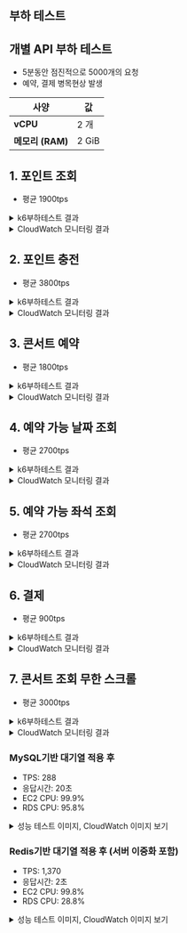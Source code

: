 ## 부하 테스트

## 개별 API 부하 테스트
- 5분동안 점진적으로 5000개의 요청
- 예약, 결제 병목현상 발생
  
| 사양 | 값 |
|------|----|
| **vCPU** | 2 개 |
| **메모리 (RAM)** | 2 GiB |


## 1. 포인트 조회
- 평균 1900tps
<details>
  <summary>k6부하테스트 결과</summary>
  <img src="https://github.com/user-attachments/assets/ac1885ce-3f82-4305-92ab-4232d5c65dae">
</details>
<details>
  <summary>CloudWatch 모니터링 결과</summary>
  <img src="https://github.com/user-attachments/assets/79c9f3ea-b27e-4dbe-bd15-92f919de69f3">
</details>

## 2. 포인트 충전
- 평균 3800tps
<details>
  <summary>k6부하테스트 결과</summary>
  <img src="https://github.com/user-attachments/assets/f4ad0b1b-dbae-4893-8218-6e7dfacd5837">
</details>
<details>
  <summary>CloudWatch 모니터링 결과</summary>
  <img src="https://github.com/user-attachments/assets/dd5737c6-56f0-463e-8510-76be259d4c62">
</details>


## 3. 콘서트 예약
- 평균 1800tps
<details>
  <summary>k6부하테스트 결과</summary>
  <img src="https://github.com/user-attachments/assets/7b2b85f8-90c3-402c-9296-30ec67b91011">
</details>
<details>
  <summary>CloudWatch 모니터링 결과</summary>
  <img src="https://github.com/user-attachments/assets/362e0625-875d-4726-a1fa-bf7ddf4e6f22">
</details>


## 4. 예약 가능 날짜 조회
- 평균 2700tps
<details>
  <summary>k6부하테스트 결과</summary>
  <img src="https://github.com/user-attachments/assets/fe25390b-d868-4320-a053-e1dfaecd1000">
</details>
<details>
  <summary>CloudWatch 모니터링 결과</summary>
  <img src="https://github.com/user-attachments/assets/d3350e93-3f04-4af8-af4b-46d1bb4f6f78">
</details>


## 5. 예약 가능 좌석 조회
- 평균 2700tps
<details>
  <summary>k6부하테스트 결과</summary>
  <img src="https://github.com/user-attachments/assets/3d5394da-d1af-4327-8146-18c54ca75031">
</details>
<details>
  <summary>CloudWatch 모니터링 결과</summary>
  <img src="https://github.com/user-attachments/assets/5dea58de-c012-4a3b-8d5c-dbe97bd03e66">
</details>


## 6. 결제
- 평균 900tps
<details>
  <summary>k6부하테스트 결과</summary>
  <img src="https://github.com/user-attachments/assets/dff9a3f7-f13c-4536-9fbd-c932646f036e">
</details>
<details>
  <summary>CloudWatch 모니터링 결과</summary>
  <img src="https://github.com/user-attachments/assets/a44d06d3-54cd-4cdd-9b8e-aa98781a23ae">
</details>


## 7. 콘서트 조회 무한 스크롤
- 평균 3000tps
<details>
  <summary>k6부하테스트 결과</summary>
  <img src="https://github.com/user-attachments/assets/c10914db-fecc-45aa-ab68-fc23a3f2f085">
</details>
<details>
  <summary>CloudWatch 모니터링 결과</summary>
  <img src="https://github.com/user-attachments/assets/aba87b23-2edf-424d-b233-b7ec69306e73">
</details>

### MySQL기반 대기열 적용 후
- TPS: 288
- 응답시간: 20초
- EC2 CPU: 99.9%
- RDS CPU: 95.8%
<details>
  <summary>성능 테스트 이미지, CloudWatch 이미지 보기</summary>
  <img src="https://github.com/user-attachments/assets/2ec0d08b-0c59-4e05-8107-132b8cf83dad"/>
  <img src="https://github.com/user-attachments/assets/5a5a4e74-3e62-4670-8bbd-29c0d6f09d96"/>
</details>

### Redis기반 대기열 적용 후 (서버 이중화 포함)
- TPS: 1,370
- 응답시간: 2초
- EC2 CPU: 99.8%
- RDS CPU: 28.8%
<details>
  <summary>성능 테스트 이미지, CloudWatch 이미지 보기</summary>
  <img src="https://github.com/user-attachments/assets/7c8b0257-d876-4356-ae6b-c014ae52e7c5"/>
  <img src="https://github.com/user-attachments/assets/268251c0-8679-4854-95f7-38ca35ae5bab"/>
</details>
